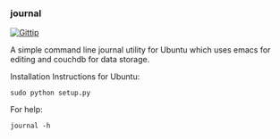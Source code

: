 ### journal
[![Gittip](http://img.shields.io/gittip/odellus.png)](https://www.gittip.com/odellus/)

A simple command line journal utility for Ubuntu which uses emacs for editing and couchdb for data storage.

Installation Instructions for Ubuntu: 

`sudo python setup.py`

For help:

`journal -h`
